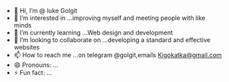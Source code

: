 - 👋 Hi, I’m @ luke Golgit
- 👀 I’m interested in ...improving myself and meeting people with like minds
- 🌱 I’m currently learning ...Web design and development 
- 💞️ I’m looking to collaborate on ...developing a standard  and effective websites
- 📫 How to reach me ...on telegram @golgit,emails Kigokatka@gmail.com 
- 😄 Pronouns: ...
- ⚡ Fun fact: ...

<!---
Kib-Golgit/Kib-Golgit is a ✨ special ✨ repository because its `README.md` (this file) appears on your GitHub profile.
You can click the Preview link to take a look at your changes.
--->
